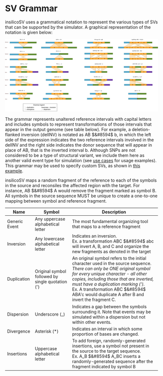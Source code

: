 # SV Grammar

insilicoSV uses a grammatical notation to represent the various types of SVs that can be supported by the simulator. A graphical representation of the notation is given below:

![Graphical representation of insilicoSV grammar](sample_imgs/fig.png)

The grammar represents unaltered reference intervals with capital letters and includes symbols to represent transformations of those intervals that appear in the output genome (see table below). For example, a deletion-flanked inversion (delINV) is notated as AB $&#8594$ b, in which the left side of the expression indicates the two reference intervals involved in the delINV and the right side indicates the donor sequence that will appear in place of AB, that is the inverted interval b. Although SNPs are not considered to be a type of structural variant, we include them here as another valid event type for simulation (see [use cases](example_use_cases.md#example-1b---example-snp-specification) for usage examples). This grammar may be used to specify custom SVs, as shown in [this example](example_use_cases.md#example-2---custom-svs).

insilicoSV maps a random fragment of the reference to each of the symbols in the source and reconsiles the affected region with the target. For instance, AB $&#8594$ A would remove the fragment marked as symbol B. All symbols in the source sequence MUST be unique to create a one-to-one mapping between symbol and reference fragment.

| Name | Symbol | Description |
|------|--------|-------------|
| Generic Event | Any uppercase alphabetical letter | The most fundamental organizing tool that maps to a reference fragment |
| Inversion | Any lowercase alphabetical letter | Indicates an inversion. <br /> Ex. a transformation ABC $&#8594$ abc will invert A, B, and C and organize the new fragments as denoted in the target |
| Duplication | Original symbol followed by single quotation (') | An original symbol refers to the initial character used in the source sequence. *There can only be ONE original symbol for every unique character - all other copies, including those that are inverted, must have a duplication marking (').* <br /> Ex. A transformation ABC $&#8594$ ABA'c would duplicate A after B and invert the fragment C.|
| Dispersion | Underscore (_) | Indicates a gap between the symbols surrounding it. Note that events may be simulated within a dispersion but not within other events. |
| Divergence | Asterisk (\*) | Indicates an interval in which some proportion of bases are changed. |
| Insertions | Uppercase alphabetical letter | To add foreign, randomly-generated insertions, use a symbol not present in the source to the target sequence. <br /> Ex. A_B $&#8594$ A_BC inserts a randomly-generated sequence after the fragment indicated by symbol B|
